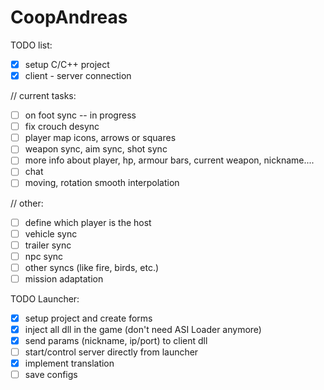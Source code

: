 # CoopAndreas
TODO list:
- [X] setup C/C++ project
- [X] client - server connection

// current tasks:
- [ ] on foot sync -- in progress
- [ ] fix crouch desync
- [ ] player map icons, arrows or squares
- [ ] weapon sync, aim sync, shot sync
- [ ] more info about player, hp, armour bars, current weapon, nickname....
- [ ] chat
- [ ] moving, rotation smooth interpolation

// other:
- [ ] define which player is the host
- [ ] vehicle sync
- [ ] trailer sync
- [ ] npc sync
- [ ] other syncs (like fire, birds, etc.)
- [ ] mission adaptation

TODO Launcher:
- [X] setup project and create forms
- [X] inject all dll in the game (don't need ASI Loader anymore)
- [X] send params (nickname, ip/port) to client dll
- [ ] start/control server directly from launcher
- [X] implement translation
- [ ] save configs